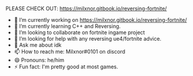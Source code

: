 PLEASE CHECK OUT: https://milxnor.gitbook.io/reversing-fortnite/

- 🔭 I’m currently working on https://milxnor.gitbook.io/reversing-fortnite/
- 🌱 I’m currently learning C++ and Reversing.
- 👯 I’m looking to collaborate on fortnite ingame project
- 🤔 I’m looking for help with any reversing ue4/fortnite advice.
- 💬 Ask me about idk
- 📫 How to reach me: Milxnor#0101 on discord
- 😄 Pronouns: he/him
- ⚡ Fun fact: I'm pretty good at most games.

